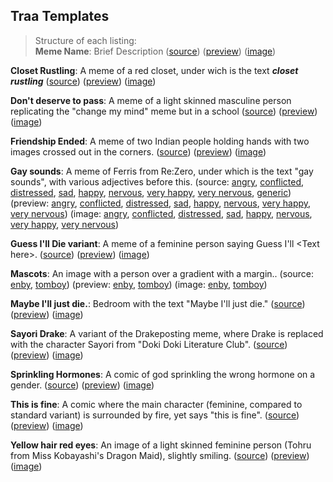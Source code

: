 ## Traa Templates

> Structure of each listing:  
> **Meme Name**: Brief Description
 ([source](/))
 ([preview](/))
 ([image](/))

**Closet Rustling**: A meme of a red closet, under wich is the text ***closet rustling***
 ([source](https://raw.githubusercontent.com/MurdoMaclachlan/ToR-Repost-Collection/master/traa/closet-rustling/closet-rustling.md)) 
 ([preview](closet-rustling/closet-rustling.md)) 
 ([image](closet-rustling/closet-rustling.jpg))

**Don't deserve to pass**: A meme of a light skinned masculine person replicating the "change my mind" meme but in a school
 ([source](https://raw.githubusercontent.com/MurdoMaclachlan/ToR-Repost-Collection/master/traa/dont-deserve-to-pass/dont-deserve-to-pass.md)) 
 ([preview](dont-deserve-to-pass/dont-deserve-to-pass.md)) 
 ([image](dont-deserve-to-pass/dont-deserve-to-pass.png))

**Friendship Ended**: A meme of two Indian people holding hands with two images crossed out in the corners.
 ([source](https://raw.githubusercontent.com/MurdoMaclachlan/ToR-Repost-Collection/master/traa/friendship-ended/friendship-ended.md)) 
 ([preview](friendship-ended/friendship-ended.md)) 
 ([image](friendship-ended/friendship-ended.png))

**Gay sounds**: A meme of Ferris from Re:Zero, under which is the text "gay sounds", with various adjectives before this.
 (source:
  [angry](https://raw.githubusercontent.com/MurdoMaclachlan/ToR-Repost-Collection/master/traa/gay-sounds/angry.md),
  [conflicted](https://raw.githubusercontent.com/MurdoMaclachlan/ToR-Repost-Collection/master/traa/gay-sounds/conflicted.md),
  [distressed](https://raw.githubusercontent.com/MurdoMaclachlan/ToR-Repost-Collection/master/traa/gay-sounds/distressed.md),
  [sad](https://raw.githubusercontent.com/MurdoMaclachlan/ToR-Repost-Collection/master/traa/gay-sounds/sad.md),
  [happy](https://raw.githubusercontent.com/MurdoMaclachlan/ToR-Repost-Collection/master/traa/gay-sounds/happy.md),
  [nervous](https://raw.githubusercontent.com/MurdoMaclachlan/ToR-Repost-Collection/master/traa/gay-sounds/nervous.md),
  [very happy](https://raw.githubusercontent.com/MurdoMaclachlan/ToR-Repost-Collection/master/traa/gay-sounds/very-happy.md),
  [very nervous](https://raw.githubusercontent.com/MurdoMaclachlan/ToR-Repost-Collection/master/traa/gay-sounds/very-nervous.md),
  [generic](https://raw.githubusercontent.com/MurdoMaclachlan/ToR-Repost-Collection/master/traa/gay-sounds/generic.md)) 
 (preview: 
  [angry](gay-sounds/angry.md),
  [conflicted](gay-sounds/conflicted.md),
  [distressed](gay-sounds/distressed.md),
  [sad](gay-sounds/sad.md),
  [happy](gay-sounds/happy.md),
  [nervous](gay-sounds/nervous.md),
  [very happy](gay-sounds/very-happy.jpg),
  [very nervous](gay-sounds/very-nervous.jpg))
 (image:
  [angry](gay-sounds/angry.jpg),
  [conflicted](gay-sounds/conflicted.jpg),
  [distressed](gay-sounds/distressed.jpg),
  [sad](gay-sounds/sad.jpg),
  [happy](gay-sounds/happy.png),
  [nervous](gay-sounds/nervous.jpg),
  [very happy](gay-sounds/very-happy.jpg),
  [very nervous](gay-sounds/very-nervous.jpg))

**Guess I'll Die variant**:  A meme of a feminine person saying Guess I'll <Text here\>.
 ([source](https://raw.githubusercontent.com/MurdoMaclachlan/ToR-Repost-Collection/master/traa/guess-ill/guess-ill.md)) 
 ([preview](guess-ill/guess-ill.md)) 
 ([image](guess-ill/guess-ill.jpg))

**Mascots**: An image with a person over a gradient with a margin..
 (source:
  [enby](https://raw.githubusercontent.com/MurdoMaclachlan/ToR-Repost-Collection/master/traa/mascots/enby.md),
  [tomboy](https://raw.githubusercontent.com/MurdoMaclachlan/ToR-Repost-Collection/master/traa/mascots/tomboy.md))
 (preview:
  [enby](mascots/enby.md),
  [tomboy](mascots/tomboy.md)) 
 (image:
  [enby](mascots/enby.png),
  [tomboy](mascots/tomboy.jpg))

**Maybe I'll just die.**: Bedroom with the text "Maybe I'll just die."
 ([source](https://raw.githubusercontent.com/MurdoMaclachlan/ToR-Repost-Collection/master/traa/maybe-just-die/maybe-just-die.md)) 
 ([preview](maybe-just-die/maybe-just-die.md)) 
 ([image](maybe-just-die/maybe-just-die.jpg))

**Sayori Drake**: A variant of the Drakeposting meme, where Drake is replaced with the character Sayori from "Doki Doki Literature Club".
 ([source](https://raw.githubusercontent.com/MurdoMaclachlan/ToR-Repost-Collection/master/traa/sayori-drake/sayori-drake.md))
 ([preview](sayori-drake/sayori-drake.md))
 ([image](sayori-drake/sayori-drake.png))

**Sprinkling Hormones**: A comic of god sprinkling the wrong hormone on a gender.
 ([source](https://raw.githubusercontent.com/MurdoMaclachlan/ToR-Repost-Collection/master/traa/sprinkling-hormones/sprinkling-hormones.md)) 
 ([preview](sprinkling-hormones/sprinkling-hormones.md)) 
 ([image](sprinkling-hormones/sprinkling-hormones.jpg))

**This is fine**: A comic where the main character (feminine, compared to standard variant) is surrounded by fire, yet says "this is fine".
 ([source](https://raw.githubusercontent.com/MurdoMaclachlan/ToR-Repost-Collection/master/traa/this-is-fine/this-is-fine.md)) 
 ([preview](this-is-fine/this-is-fine.md)) 
 ([image](this-is-fine/this-is-fine.jpg))


**Yellow hair red eyes**: An image of a light skinned feminine person (Tohru from Miss Kobayashi's Dragon Maid), slightly smiling.
 ([source](https://raw.githubusercontent.com/MurdoMaclachlan/ToR-Repost-Collection/master/traa/yellow-hair-red-eyes/yellow-hair-red-eyes.md)) 
 ([preview](yellow-hair-red-eyes/yellow-hair-red-eyes.md)) 
 ([image](yellow-hair-red-eyes/yellow-hair-red-eyes.png))
